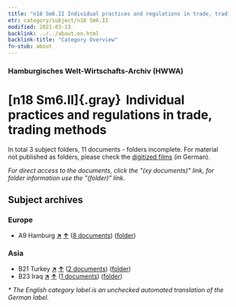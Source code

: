 ```yaml
---
title: "n18 Sm6.II Individual practices and regulations in trade, trading methods"
etr: category/subject/n18 Sm6.II
modified: 2021-03-13
backlink: ../../about.en.html
backlink-title: "Category Overview"
fn-stub: about
---
```


### Hamburgisches Welt-Wirtschafts-Archiv (HWWA)
# [n18 Sm6.II]{.gray}&#8201; Individual practices and regulations in trade, trading methods&#160; 





In total 3 subject folders, 11 documents - folders incomplete.
For material not published as folders, please check the [digitized films](/film/h1_sh) (in German).

_For direct access to the documents, click the "(xy documents)" link, for folder information use the "(folder)" link._

## Subject archives



### Europe

- A9 Hamburg [**&nearr;**](../../../geo/i/140905/about.en.html "Hamburg (all folders)") [**&uarr;**](../../../geo/about.en.html#A9 "Country category system") (<a href="https://pm20.zbw.eu/dfgview/sh/140905,145269" title="about: Hamburg : Individual practices and regulations in trade, trading methods" target="_blank">8 documents</a>) ([folder](http://purl.org/pressemappe20/folder/sh/140905,145269))

### Asia

- B21 Turkey [**&nearr;**](../../../geo/i/141111/about.en.html "Turkey (all folders)") [**&uarr;**](../../../geo/about.en.html#B21 "Country category system") (<a href="https://pm20.zbw.eu/dfgview/sh/141111,145269" title="about: Turkey : Individual practices and regulations in trade, trading methods" target="_blank">2 documents</a>) ([folder](http://purl.org/pressemappe20/folder/sh/141111,145269))
- B23 Iraq [**&nearr;**](../../../geo/i/141113/about.en.html "Iraq (all folders)") [**&uarr;**](../../../geo/about.en.html#B23 "Country category system") (<a href="https://pm20.zbw.eu/dfgview/sh/141113,145269" title="about: Iraq : Individual practices and regulations in trade, trading methods" target="_blank">1 documents</a>) ([folder](http://purl.org/pressemappe20/folder/sh/141113,145269))


_* The English category label is an unchecked automated translation of the German label._

